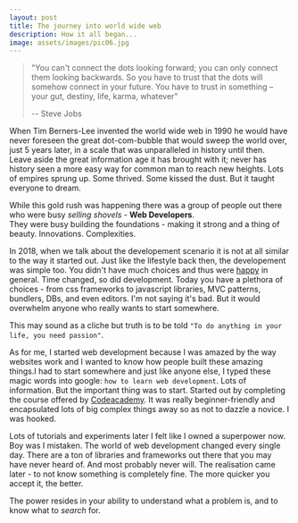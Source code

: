 ```yaml
---
layout: post
title: The journey into world wide web
description: How it all began...
image: assets/images/pic06.jpg
---
```


> "You can't connect the dots looking forward; you can only connect them looking backwards. So you have to trust that the dots will somehow connect in your future. You have to trust in something – your gut, destiny, life, karma, whatever"
>
> -- Steve Jobs  
  
When Tim Berners-Lee invented the world wide web in 1990 he would have never foreseen the great dot-com-bubble that would sweep the world
over, just 5 years later, in a scale that was unparalleled in history until then.  
Leave aside the great information age it has brought with it; never has history seen a more easy way for common man to reach new heights.
Lots of empires sprung up. Some thrived. Some kissed the dust. But it taught everyone to dream.
  
While this gold rush was happening there was a group of people out there who were busy *selling shovels* - **Web Developers**.  
They were busy building the foundations - making it strong and a thing of beauty. Innovations. Complexities.  
  
In 2018, when we talk about the developement scenario it is not at all similar to the way it started out. Just like the lifestyle back then, the developement was simple too.
You didn't have much choices and thus were [happy](https://en.wikipedia.org/wiki/The_Paradox_of_Choice) in general. Time changed, so did development.
Today you have a plethora of choices - from css frameworks to javascript libraries, MVC patterns, bundlers, DBs, and even editors. I'm not saying it's bad. But it would overwhelm anyone who really wants to start somewhere.  
  
This may sound as a cliche but truth is to be told `"To do anything in your life, you need passion"`.  
  
As for me, I started web development because I was amazed by the way websites work and I wanted to know how people built these amazing
things.I had to start somewhere and just like anyone else, I typed these magic words into google: `how to learn web development`. Lots of information. But the important thing was to start.
Started out by completing the course offered by [Codeacademy](https://www.codecademy.com/catalog/subject/web-development).
It was really beginner-friendly and encapsulated lots of big complex things away so as not to dazzle a novice.  I was hooked.  

Lots of tutorials and experiments later I felt like I owned a superpower now. Boy was I mistaken. The world of web development changed every
single day. There are a ton of libraries and frameworks out there that you may have never heard of. And most probably never will.
The realisation came later - to not know something is completely fine. The more quicker you accept it, the better.  
  
The power resides in your ability to understand what a problem is, and to know what to *search* for.
